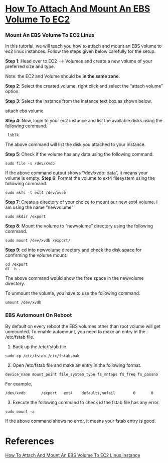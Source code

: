 
# [How To Attach And Mount An EBS Volume To EC2](https://devopscube.com/mount-ebs-volume-ec2-instance/)

### Mount An EBS Volume To EC2 Linux
In this tutorial, we will teach you how to  attach and mount an EBS volume to ec2 linux instances. Follow the steps given below carefully for the setup.

__Step 1__: Head over to EC2 –> Volumes and create a new volume of your preferred size and type.

Note: the EC2 and Volume should be __in the same zone__.

__Step 2__: Select the created volume, right click and select the “attach volume” option.

__Step 3__: Select the instance from the instance text box as shown below.

attach ebs volume

__Step 4__: Now, login to your ec2 instance and list the available disks using the following command.
```
 lsblk
```
The above command will list the disk you attached to your instance.

__Step 5__: Check if the volume has any data using the following command.
```
sudo file -s /dev/xvdb
```
If the above command output shows “/dev/xvdb: data”, it means your volume is empty.
__Step 6__: Format the volume to ext4 filesystem  using the following command.
```
sudo mkfs -t ext4 /dev/xvdb
```
__Step 7__: Create a directory of your choice to mount our new ext4 volume. I am using the name “newvolume”
```
sudo mkdir /export
```
__Step 8__: Mount the volume to “newvolume” directory using the following command.
```
sudo mount /dev/xvdb /export/
```
__Step 9__: cd into newvolume directory and check the disk space for confirming the volume mount.
```
cd /export
df -h .
```
The above command would show the free space in the newvolume directory.

To unmount the volume, you have to use the following command.
```
umount /dev/xvdb
```

### EBS Automount On Reboot

By default on every reboot the  EBS volumes other than root volume will get unmounted. To enable automount, you need to make an entry in the /etc/fstab file.

1. Back up the /etc/fstab file.
```
sudo cp /etc/fstab /etc/fstab.bak
```

2. Open /etc/fstab file and make an entry in the following format.
```
device_name mount_point file_system_type fs_mntops fs_freq fs_passno
```
For example,
```
/dev/xvdb       /export   ext4    defaults,nofail        0       0
```
3. Execute the following command to check id the fstab file has any error.
```
sudo mount -a
```
If the above command shows no error, it means your fstab entry is good.


# References
[How To Attach And Mount An EBS Volume To EC2 Linux Instance](https://devopscube.com/mount-ebs-volume-ec2-instance/)<br/>

[]()<br/>


[]()<br/>


[]()<br/>


[]()<br/>
